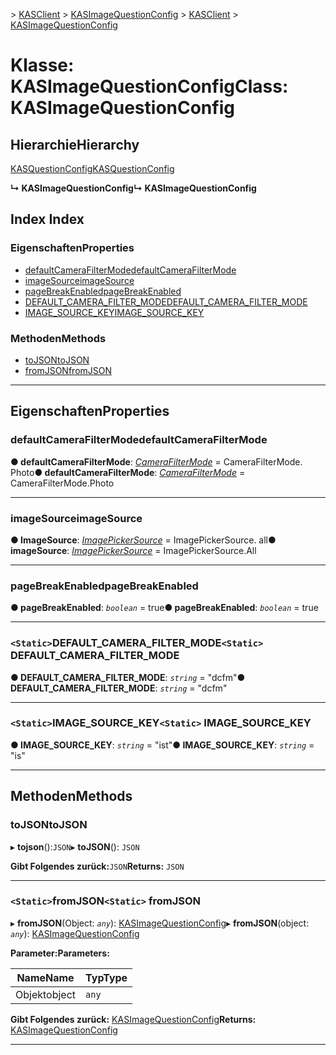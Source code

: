 <span data-ttu-id="e95d5-101">[](../README.md) > [KASClient](../modules/kasclient.md) > [KASImageQuestionConfig](../classes/kasclient.kasimagequestionconfig.md)</span><span class="sxs-lookup"><span data-stu-id="e95d5-101">[](../README.md) > [KASClient](../modules/kasclient.md) > [KASImageQuestionConfig](../classes/kasclient.kasimagequestionconfig.md)</span></span>

# <a name="class-kasimagequestionconfig"></a><span data-ttu-id="e95d5-102">Klasse: KASImageQuestionConfig</span><span class="sxs-lookup"><span data-stu-id="e95d5-102">Class: KASImageQuestionConfig</span></span>

## <a name="hierarchy"></a><span data-ttu-id="e95d5-103">Hierarchie</span><span class="sxs-lookup"><span data-stu-id="e95d5-103">Hierarchy</span></span>

 [<span data-ttu-id="e95d5-104">KASQuestionConfig</span><span class="sxs-lookup"><span data-stu-id="e95d5-104">KASQuestionConfig</span></span>](kasclient.kasquestionconfig.md)

<span data-ttu-id="e95d5-105">**↳ KASImageQuestionConfig**</span><span class="sxs-lookup"><span data-stu-id="e95d5-105">**↳ KASImageQuestionConfig**</span></span>

## <a name="index"></a><span data-ttu-id="e95d5-106">Index </span><span class="sxs-lookup"><span data-stu-id="e95d5-106">Index</span></span>

### <a name="properties"></a><span data-ttu-id="e95d5-107">Eigenschaften</span><span class="sxs-lookup"><span data-stu-id="e95d5-107">Properties</span></span>

* [<span data-ttu-id="e95d5-108">defaultCameraFilterMode</span><span class="sxs-lookup"><span data-stu-id="e95d5-108">defaultCameraFilterMode</span></span>](kasclient.kasimagequestionconfig.md#defaultcamerafiltermode)
* [<span data-ttu-id="e95d5-109">imageSource</span><span class="sxs-lookup"><span data-stu-id="e95d5-109">imageSource</span></span>](kasclient.kasimagequestionconfig.md#imagesource)
* [<span data-ttu-id="e95d5-110">pageBreakEnabled</span><span class="sxs-lookup"><span data-stu-id="e95d5-110">pageBreakEnabled</span></span>](kasclient.kasimagequestionconfig.md#pagebreakenabled)
* [<span data-ttu-id="e95d5-111">DEFAULT_CAMERA_FILTER_MODE</span><span class="sxs-lookup"><span data-stu-id="e95d5-111">DEFAULT_CAMERA_FILTER_MODE</span></span>](kasclient.kasimagequestionconfig.md#default_camera_filter_mode)
* [<span data-ttu-id="e95d5-112">IMAGE_SOURCE_KEY</span><span class="sxs-lookup"><span data-stu-id="e95d5-112">IMAGE_SOURCE_KEY</span></span>](kasclient.kasimagequestionconfig.md#image_source_key)
### <a name="methods"></a><span data-ttu-id="e95d5-113">Methoden</span><span class="sxs-lookup"><span data-stu-id="e95d5-113">Methods</span></span>

* [<span data-ttu-id="e95d5-114">toJSON</span><span class="sxs-lookup"><span data-stu-id="e95d5-114">toJSON</span></span>](kasclient.kasimagequestionconfig.md#tojson)
* [<span data-ttu-id="e95d5-115">fromJSON</span><span class="sxs-lookup"><span data-stu-id="e95d5-115">fromJSON</span></span>](kasclient.kasimagequestionconfig.md#fromjson)

---

## <a name="properties"></a><span data-ttu-id="e95d5-116">Eigenschaften</span><span class="sxs-lookup"><span data-stu-id="e95d5-116">Properties</span></span>

<a id="defaultcamerafiltermode"></a>

###  <a name="defaultcamerafiltermode"></a><span data-ttu-id="e95d5-117">defaultCameraFilterMode</span><span class="sxs-lookup"><span data-stu-id="e95d5-117">defaultCameraFilterMode</span></span>

<span data-ttu-id="e95d5-118">**● defaultCameraFilterMode**: *[CameraFilterMode](../enums/kasclient.camerafiltermode.md)* = CameraFilterMode. Photo</span><span class="sxs-lookup"><span data-stu-id="e95d5-118">**● defaultCameraFilterMode**: *[CameraFilterMode](../enums/kasclient.camerafiltermode.md)* =  CameraFilterMode.Photo</span></span>

___

<a id="imagesource"></a>

###  <a name="imagesource"></a><span data-ttu-id="e95d5-119">imageSource</span><span class="sxs-lookup"><span data-stu-id="e95d5-119">imageSource</span></span>

<span data-ttu-id="e95d5-120">**● ImageSource**: *[ImagePickerSource](../enums/kasclient.imagepickersource.md)* = ImagePickerSource. all</span><span class="sxs-lookup"><span data-stu-id="e95d5-120">**● imageSource**: *[ImagePickerSource](../enums/kasclient.imagepickersource.md)* =  ImagePickerSource.All</span></span>

___

<a id="pagebreakenabled"></a>

###  <a name="pagebreakenabled"></a><span data-ttu-id="e95d5-121">pageBreakEnabled</span><span class="sxs-lookup"><span data-stu-id="e95d5-121">pageBreakEnabled</span></span>

<span data-ttu-id="e95d5-122">**● pageBreakEnabled**: *`boolean`* = true</span><span class="sxs-lookup"><span data-stu-id="e95d5-122">**● pageBreakEnabled**: *`boolean`* = true</span></span>

___

<a id="default_camera_filter_mode"></a>

### <a name="static-defaultcamerafiltermode"></a><span data-ttu-id="e95d5-123">`<Static>`DEFAULT_CAMERA_FILTER_MODE</span><span class="sxs-lookup"><span data-stu-id="e95d5-123">`<Static>` DEFAULT_CAMERA_FILTER_MODE</span></span>

<span data-ttu-id="e95d5-124">**● DEFAULT_CAMERA_FILTER_MODE**: *`string`* = "dcfm"</span><span class="sxs-lookup"><span data-stu-id="e95d5-124">**● DEFAULT_CAMERA_FILTER_MODE**: *`string`* = "dcfm"</span></span>

___

<a id="image_source_key"></a>

### <a name="static-imagesourcekey"></a><span data-ttu-id="e95d5-125">`<Static>`IMAGE_SOURCE_KEY</span><span class="sxs-lookup"><span data-stu-id="e95d5-125">`<Static>` IMAGE_SOURCE_KEY</span></span>

<span data-ttu-id="e95d5-126">**● IMAGE_SOURCE_KEY**: *`string`* = "ist"</span><span class="sxs-lookup"><span data-stu-id="e95d5-126">**● IMAGE_SOURCE_KEY**: *`string`* = "is"</span></span>

___

## <a name="methods"></a><span data-ttu-id="e95d5-127">Methoden</span><span class="sxs-lookup"><span data-stu-id="e95d5-127">Methods</span></span>

<a id="tojson"></a>

###  <a name="tojson"></a><span data-ttu-id="e95d5-128">toJSON</span><span class="sxs-lookup"><span data-stu-id="e95d5-128">toJSON</span></span>

<span data-ttu-id="e95d5-129">▸ **tojson**():`JSON`</span><span class="sxs-lookup"><span data-stu-id="e95d5-129">▸ **toJSON**(): `JSON`</span></span>

<span data-ttu-id="e95d5-130">**Gibt Folgendes zurück:**`JSON`</span><span class="sxs-lookup"><span data-stu-id="e95d5-130">**Returns:** `JSON`</span></span>

___

<a id="fromjson"></a>

### <a name="static-fromjson"></a><span data-ttu-id="e95d5-131">`<Static>`fromJSON</span><span class="sxs-lookup"><span data-stu-id="e95d5-131">`<Static>` fromJSON</span></span>

<span data-ttu-id="e95d5-132">▸ **fromJSON**(Object: *`any`*): [KASImageQuestionConfig](kasclient.kasimagequestionconfig.md)</span><span class="sxs-lookup"><span data-stu-id="e95d5-132">▸ **fromJSON**(object: *`any`*): [KASImageQuestionConfig](kasclient.kasimagequestionconfig.md)</span></span>

<span data-ttu-id="e95d5-133">**Parameter:**</span><span class="sxs-lookup"><span data-stu-id="e95d5-133">**Parameters:**</span></span>

| <span data-ttu-id="e95d5-134">Name</span><span class="sxs-lookup"><span data-stu-id="e95d5-134">Name</span></span> | <span data-ttu-id="e95d5-135">Typ</span><span class="sxs-lookup"><span data-stu-id="e95d5-135">Type</span></span> |
| ------ | ------ |
| <span data-ttu-id="e95d5-136">Objekt</span><span class="sxs-lookup"><span data-stu-id="e95d5-136">object</span></span> | `any` |

<span data-ttu-id="e95d5-137">**Gibt Folgendes zurück:** [KASImageQuestionConfig](kasclient.kasimagequestionconfig.md)</span><span class="sxs-lookup"><span data-stu-id="e95d5-137">**Returns:** [KASImageQuestionConfig](kasclient.kasimagequestionconfig.md)</span></span>

___

